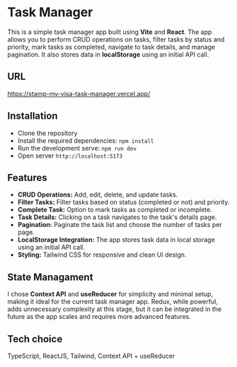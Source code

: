 # Task Manager

This is a simple task manager app built using **Vite** and **React**. The app allows you to perform CRUD operations on tasks, filter tasks by status and priority, mark tasks as completed, navigate to task details, and manage pagination. It also stores data in **localStorage** using an initial API call.

## URL
https://stamp-my-visa-task-manager.vercel.app/

## Installation

- Clone the repository
- Install the required dependencies: ```npm install```
- Run the development serve: ```npm run dev```
- Open server ```http://localhost:5173```

## Features
- **CRUD Operations:** Add, edit, delete, and update tasks.
- **Filter Tasks:** Filter tasks based on status (completed or not) and priority.
- **Complete Task:** Option to mark tasks as completed or incomplete.
- **Task Details:** Clicking on a task navigates to the task's details page.
- **Pagination:** Paginate the task list and choose the number of tasks per page.
- **LocalStorage Integration:** The app stores task data in local storage using an initial API call.
- **Styling:** Tailwind CSS for responsive and clean UI design.

## State Managament
I chose **Context API** and **useReducer** for simplicity and minimal setup, making it ideal for the current task manager app. Redux, while powerful, adds unnecessary complexity at this stage, but it can be integrated in the future as the app scales and requires more advanced features.

## Tech choice
TypeScript, ReactJS, Tailwind, Context API + useReducer
